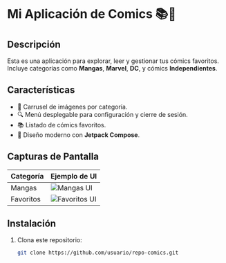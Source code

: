 # Mi Aplicación de Comics 📚🎨

## Descripción
Esta es una aplicación para explorar, leer y gestionar tus cómics favoritos. Incluye categorías como **Mangas**, **Marvel**, **DC**, y cómics **Independientes**.

## Características
- 🎡 Carrusel de imágenes por categoría.
- 🔍 Menú desplegable para configuración y cierre de sesión.
- 📚 Listado de cómics favoritos.
- 🌟 Diseño moderno con **Jetpack Compose**.

## Capturas de Pantalla
| Categoría | Ejemplo de UI |
|-----------|---------------|
| Mangas    | ![Mangas UI](ruta/a/manga_ui.png) |
| Favoritos | ![Favoritos UI](ruta/a/favoritos_ui.png) |

## Instalación
1. Clona este repositorio:
   ```bash
   git clone https://github.com/usuario/repo-comics.git
